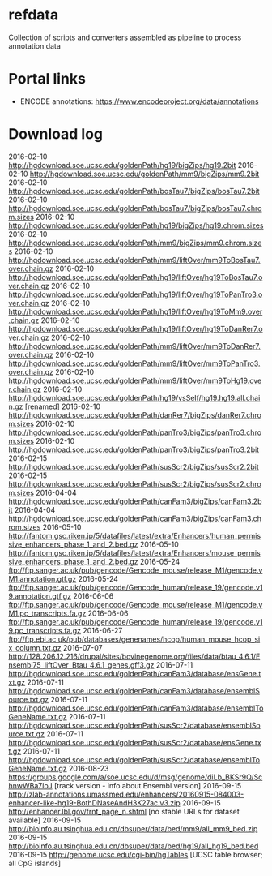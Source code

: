 # refdata
Collection of scripts and converters assembled as pipeline to process annotation data

# Portal links
- ENCODE annotations:   https://www.encodeproject.org/data/annotations

# Download log
2016-02-10	http://hgdownload.soe.ucsc.edu/goldenPath/hg19/bigZips/hg19.2bit
2016-02-10	http://hgdownload.soe.ucsc.edu/goldenPath/mm9/bigZips/mm9.2bit
2016-02-10	http://hgdownload.soe.ucsc.edu/goldenPath/bosTau7/bigZips/bosTau7.2bit
2016-02-10	http://hgdownload.soe.ucsc.edu/goldenPath/bosTau7/bigZips/bosTau7.chrom.sizes
2016-02-10	http://hgdownload.soe.ucsc.edu/goldenPath/hg19/bigZips/hg19.chrom.sizes
2016-02-10	http://hgdownload.soe.ucsc.edu/goldenPath/mm9/bigZips/mm9.chrom.sizes
2016-02-10	http://hgdownload.soe.ucsc.edu/goldenPath/mm9/liftOver/mm9ToBosTau7.over.chain.gz
2016-02-10	http://hgdownload.soe.ucsc.edu/goldenPath/hg19/liftOver/hg19ToBosTau7.over.chain.gz
2016-02-10	http://hgdownload.soe.ucsc.edu/goldenPath/hg19/liftOver/hg19ToPanTro3.over.chain.gz
2016-02-10	http://hgdownload.soe.ucsc.edu/goldenPath/hg19/liftOver/hg19ToMm9.over.chain.gz
2016-02-10	http://hgdownload.soe.ucsc.edu/goldenPath/hg19/liftOver/hg19ToDanRer7.over.chain.gz
2016-02-10	http://hgdownload.soe.ucsc.edu/goldenPath/mm9/liftOver/mm9ToDanRer7.over.chain.gz
2016-02-10	http://hgdownload.soe.ucsc.edu/goldenPath/mm9/liftOver/mm9ToPanTro3.over.chain.gz
2016-02-10	http://hgdownload.soe.ucsc.edu/goldenPath/mm9/liftOver/mm9ToHg19.over.chain.gz
2016-02-10	http://hgdownload.soe.ucsc.edu/goldenPath/hg19/vsSelf/hg19.hg19.all.chain.gz [renamed]
2016-02-10	http://hgdownload.soe.ucsc.edu/goldenPath/danRer7/bigZips/danRer7.chrom.sizes
2016-02-10	http://hgdownload.soe.ucsc.edu/goldenPath/panTro3/bigZips/panTro3.chrom.sizes
2016-02-10	http://hgdownload.soe.ucsc.edu/goldenPath/panTro3/bigZips/panTro3.2bit
2016-02-15	http://hgdownload.soe.ucsc.edu/goldenPath/susScr2/bigZips/susScr2.2bit
2016-02-15	http://hgdownload.soe.ucsc.edu/goldenPath/susScr2/bigZips/susScr2.chrom.sizes
2016-04-04	http://hgdownload.soe.ucsc.edu/goldenPath/canFam3/bigZips/canFam3.2bit
2016-04-04	http://hgdownload.soe.ucsc.edu/goldenPath/canFam3/bigZips/canFam3.chrom.sizes
2016-05-10	http://fantom.gsc.riken.jp/5/datafiles/latest/extra/Enhancers/human_permissive_enhancers_phase_1_and_2.bed.gz
2016-05-10	http://fantom.gsc.riken.jp/5/datafiles/latest/extra/Enhancers/mouse_permissive_enhancers_phase_1_and_2.bed.gz
2016-05-24	ftp://ftp.sanger.ac.uk/pub/gencode/Gencode_mouse/release_M1/gencode.vM1.annotation.gtf.gz
2016-05-24	ftp://ftp.sanger.ac.uk/pub/gencode/Gencode_human/release_19/gencode.v19.annotation.gtf.gz
2016-06-06	ftp://ftp.sanger.ac.uk/pub/gencode/Gencode_mouse/release_M1/gencode.vM1.pc_transcripts.fa.gz
2016-06-06	ftp://ftp.sanger.ac.uk/pub/gencode/Gencode_human/release_19/gencode.v19.pc_transcripts.fa.gz
2016-06-27	ftp://ftp.ebi.ac.uk/pub/databases/genenames/hcop/human_mouse_hcop_six_column.txt.gz
2016-07-07	http://128.206.12.216/drupal/sites/bovinegenome.org/files/data/btau_4.6.1/Ensembl75_liftOver_Btau_4.6.1_genes.gff3.gz
2016-07-11	http://hgdownload.soe.ucsc.edu/goldenPath/canFam3/database/ensGene.txt.gz
2016-07-11	http://hgdownload.soe.ucsc.edu/goldenPath/canFam3/database/ensemblSource.txt.gz
2016-07-11	http://hgdownload.soe.ucsc.edu/goldenPath/canFam3/database/ensemblToGeneName.txt.gz
2016-07-11	http://hgdownload.soe.ucsc.edu/goldenPath/susScr2/database/ensemblSource.txt.gz
2016-07-11	http://hgdownload.soe.ucsc.edu/goldenPath/susScr2/database/ensGene.txt.gz
2016-07-11	http://hgdownload.soe.ucsc.edu/goldenPath/susScr2/database/ensemblToGeneName.txt.gz
2016-08-23	https://groups.google.com/a/soe.ucsc.edu/d/msg/genome/diLb_BKSr9Q/SchnwWBa7loJ [track version - info about Ensembl version]
2016-09-15	http://zlab-annotations.umassmed.edu/enhancers/20160915-084003-enhancer-like-hg19-BothDNaseAndH3K27ac.v3.zip
2016-09-15	http://enhancer.lbl.gov/frnt_page_n.shtml [no stable URLs for dataset available]
2016-09-15	http://bioinfo.au.tsinghua.edu.cn/dbsuper/data/bed/mm9/all_mm9_bed.zip
2016-09-15	http://bioinfo.au.tsinghua.edu.cn/dbsuper/data/bed/hg19/all_hg19_bed.bed
2016-09-15	http://genome.ucsc.edu/cgi-bin/hgTables [UCSC table browser; all CpG islands]

